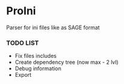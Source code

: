 # ProIni
Parser for ini files like as SAGE format

### TODO LIST

- Fix files includes 
- Create dependency tree (now max - 2 lvl)
- Debug information
- Export
